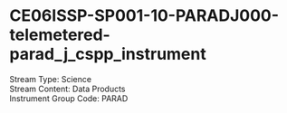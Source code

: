 # CE06ISSP-SP001-10-PARADJ000-telemetered-parad_j_cspp_instrument

Stream Type: Science<br>
Stream Content: Data Products<br>
Instrument Group Code: PARAD<br>

